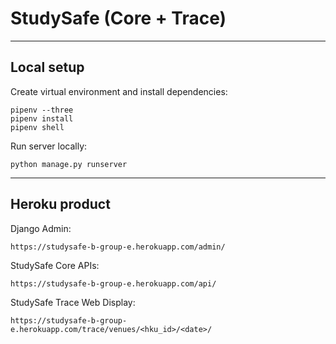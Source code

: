 # StudySafe (Core + Trace)

---

## Local setup

Create virtual environment and install dependencies:

```
pipenv --three
pipenv install
pipenv shell
```

Run server locally:

```
python manage.py runserver
```

---

## Heroku product

Django Admin:

```
https://studysafe-b-group-e.herokuapp.com/admin/
```

StudySafe Core APIs:

```
https://studysafe-b-group-e.herokuapp.com/api/
```

StudySafe Trace Web Display:

```
https://studysafe-b-group-e.herokuapp.com/trace/venues/<hku_id>/<date>/
```
